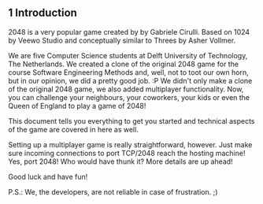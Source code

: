 ## 1 Introduction ##
2048 is a very popular game created by by Gabriele Cirulli. Based on 1024 by Veewo
Studio and conceptually similar to Threes by Asher Vollmer.

We are five Computer Science students at Delft University of Technology, The Netherlands. We created a clone of the original 2048 game for the course Software Engineering Methods and, well, not to toot our own horn, but in our opinion, we did a pretty good job. :P
We didn't only make a clone of the original 2048 game, we also added multiplayer functionality. Now, you can challenge your neighbours, your coworkers, your kids or even the Queen of England to play a game of 2048!

This document tells you everything to get you started and technical aspects of the game are covered in here as well. 

Setting up a multiplayer game is really straightforward, however. Just make sure incoming connections to port TCP/2048 reach the hosting machine! Yes, port 2048! Who would have thunk it? 
More details are up ahead!

Good luck and have fun!

P.S.: We, the developers, are not reliable in case of frustration. ;)